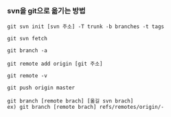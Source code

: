 ### svn을 git으로 옮기는 방법

    git svn init [svn 주소] -T trunk -b branches -t tags

    git svn fetch

    git branch -a

    git remote add origin [git 주소]

    git remote -v

    git push origin master

    git branch [remote brach] [옮길 svn brach]
    ex) git branch [remote brach] refs/remotes/origin/-
